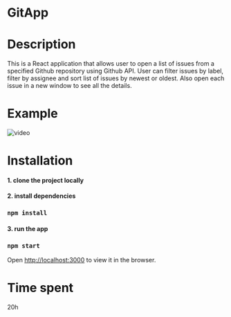 # GitApp

# Description
This is a React application that allows user to open a list of issues from a specified Github repository using Github API.
User can filter issues by label, filter by assignee and sort list of issues by newest or oldest. Also open each issue in a new window to see all the details.

# Example

![video](https://media2.giphy.com/media/TBAkxHFeoFM0SpuvrT/giphy.gif?cid=790b761196439f0a61b992ccbb7b948d4939e9232a7f24c8&rid=giphy.gif&ct=g)

# Installation
#### 1. clone the project locally
#### 2. install dependencies
### `npm install`
#### 3. run the app
### `npm start`

Open [http://localhost:3000](http://localhost:3000) to view it in the browser.

# Time spent
20h
